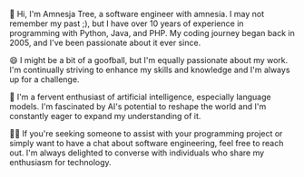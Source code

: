 👋 Hi, I'm Amnesja Tree, a software engineer with amnesia. I may not remember my past ;), but I have over 10 years of experience in programming with Python, Java, and PHP. My coding journey began back in 2005, and I've been passionate about it ever since. 

😄 I might be a bit of a goofball, but I'm equally passionate about my work. I'm continually striving to enhance my skills and knowledge and I'm always up for a challenge.

🤖 I'm a fervent enthusiast of artificial intelligence, especially language models. I'm fascinated by AI's potential to reshape the world and I'm constantly eager to expand my understanding of it.

👨‍💻 If you're seeking someone to assist with your programming project or simply want to have a chat about software engineering, feel free to reach out. I'm always delighted to converse with individuals who share my enthusiasm for technology.
